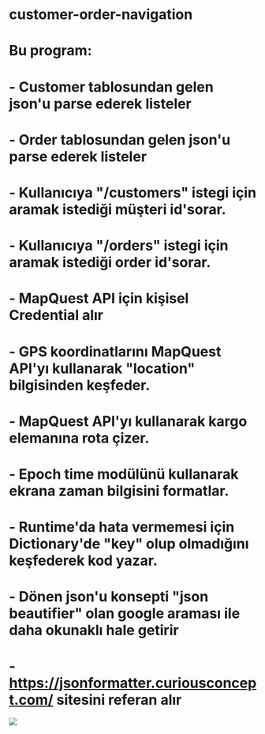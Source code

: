 # customer-order-navigation

# Bu program:
# - Customer tablosundan gelen json'u parse ederek listeler
# - Order tablosundan gelen json'u parse ederek listeler
# - Kullanıcıya "/customers" istegi için aramak istediği müşteri id'sorar.
# - Kullanıcıya "/orders" istegi için aramak istediği order id'sorar.
# - MapQuest API için kişisel Credential alır
# - GPS koordinatlarını MapQuest API'yı kullanarak "location" bilgisinden keşfeder.
# - MapQuest API'yı kullanarak kargo elemanına rota çizer.
# - Epoch time modülünü kullanarak ekrana zaman bilgisini formatlar.
# - Runtime'da hata vermemesi için Dictionary'de "key" olup olmadığını keşfederek kod yazar.
# - Dönen json'u konsepti "json beautifier" olan google araması ile daha okunaklı hale getirir
# - https://jsonformatter.curiousconcept.com/ sitesini referan alır

![](./src/Project-1-Views/step-1.png)
